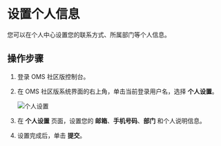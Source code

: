 # 设置个人信息

您可以在个人中心设置您的联系方式、所属部门等个人信息。

## 操作步骤

1. 登录 OMS 社区版控制台。

2. 在 OMS 社区版系统界面的右上角，单击当前登录用户名，选择 **个人设置**。

   ![个人设置](https://help-static-aliyun-doc.aliyuncs.com/assets/img/zh-CN/2096124461/p397785.png)

3. 在 **个人设置** 页面，设置您的 **邮箱**、**手机号码**、**部门** 和个人说明信息。

4. 设置完成后，单击 **提交**。
